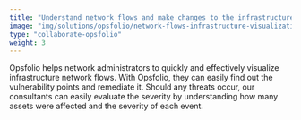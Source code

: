 ```yaml
---
title: "Understand network flows and make changes to the infrastructure easily and smoothly. Document lessons learned."
image: "img/solutions/opsfolio/network-flows-infrastructure-visualizations1.jpg"
type: "collaborate-opsfolio"
weight: 3
---
```


Opsfolio helps network administrators to quickly and effectively visualize infrastructure network flows. With Opsfolio, they can easily find out the vulnerability points and remediate it. Should any threats occur, our consultants can easily evaluate the severity by understanding how many assets were affected and the severity of each event.


